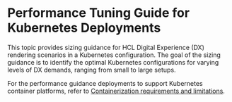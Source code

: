 # Performance Tuning Guide for Kubernetes Deployments

This topic provides sizing guidance for HCL Digital Experience (DX) rendering scenarios in a Kubernetes configuration. The goal of the sizing guidance is to identify the optimal Kubernetes configurations for varying levels of DX demands, ranging from small to large setups.

For the performance guidance deployments to support Kubernetes container platforms, refer to [Containerization requirements and limitations](../../../get_started/plan_deployment/container_deployment/limitations_requirements.md).

